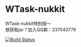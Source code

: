 # WTask-nukkit
WTask-nukkit特别版～<br>
想获取jar？加入QQ群：237043779

[![Build Status](https://travis-ci.org/BlueWhaleNetwork/WTask-nukkit.svg?branch=master)](https://travis-ci.org/BlueWhaleNetwork/WTask-nukkit)
